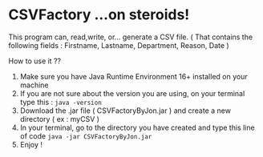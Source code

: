 # CSVFactory ...on steroids!

This program can, read,write, or... generate a CSV file. ( That contains the following fields : Firstname, Lastname, Department, Reason, Date )

How to use it ??

1. Make sure you have Java Runtime Environment 16+ installed on your machine
2. If you are not sure about the version you are using, on your terminal type this :
   ```java -version```
3. Download the .jar file ( CSVFactoryByJon.jar ) and create a new directory ( ex : myCSV )
5. In your terminal, go to the directory you have created and type this line of code
  ```java -jar CSVFactoryByJon.jar```
6. Enjoy !
